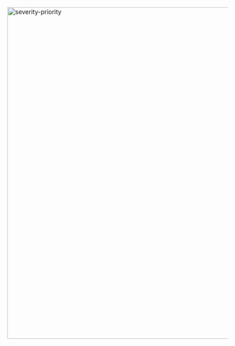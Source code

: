 
<img width="1085" height="759" alt="severity-priority" src="https://github.com/user-attachments/assets/15ec6e99-9794-4010-8f5c-e25a2dd8513a" />
